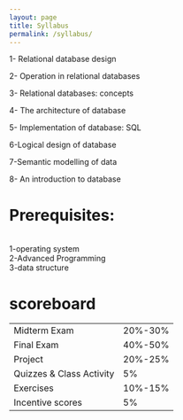 ```yaml
---
layout: page
title: Syllabus
permalink: /syllabus/
---
```


1- Relational database design<br>

2- Operation in relational databases<br>

3- Relational databases: concepts <br>

4- The  architecture of database <br>

5- Implementation of database: SQL<br>

6-Logical design of database<br>

7-Semantic modelling of data <br>

8- An introduction to database<br>


<h1>Prerequisites:</h1><br>
1-operating system<br>
2-Advanced Programming<br>
3-data structure<br>



<h1>scoreboard</h1>
<table>
  <tr>
    <td>Midterm Exam</td>
    <td>20%-30%</td>
  </tr>
  <tr>
    <td>Final Exam</td>
    <td>40%-50%</td>
  </tr>
  <tr>
    <td>Project</td>
    <td>20%-25%</td>
  </tr>
  <tr>
    <td>Quizzes & Class Activity</td>
    <td>5%</td>
  </tr>
  <tr>
    <td>Exercises</td>
    <td>10%-15%</td>
  </tr>
  <tr>
    <td>Incentive scores</td>
    <td>5%</td>
  </tr>
</table>